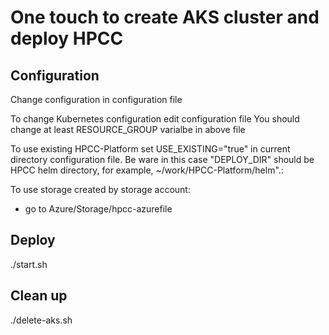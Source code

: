 # One touch to create AKS cluster and deploy HPCC 

## Configuration
Change configuration in configuration file

To change Kubernetes configuration edit configuration file
You should change at least RESOURCE_GROUP varialbe in above file

To use existing HPCC-Platform set USE_EXISTING="true" in current directory configuration file. Be ware in this case "DEPLOY_DIR" should be HPCC helm directory, for example, ~/work/HPCC-Platform/helm".:

To use storage created by storage account: 
- go to Azure/Storage/hpcc-azurefile

## Deploy
./start.sh

## Clean up
./delete-aks.sh
